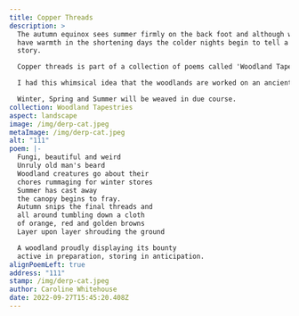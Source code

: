 ```yaml
---
title: Copper Threads
description: >
  The autumn equinox sees summer firmly on the back foot and although we may
  have warmth in the shortening days the colder nights begin to tell a different
  story. 

  Copper threads is part of a collection of poems called 'Woodland Tapestries'  

  I had this whimsical idea that the woodlands are worked on an ancient loom overseen by the seasons. 

  Winter, Spring and Summer will be weaved in due course.
collection: Woodland Tapestries
aspect: landscape
image: /img/derp-cat.jpeg
metaImage: /img/derp-cat.jpeg
alt: "111"
poem: |-
  Fungi, beautiful and weird
  Unruly old man's beard
  Woodland creatures go about their 
  chores rummaging for winter stores
  Summer has cast away
  the canopy begins to fray.
  Autumn snips the final threads and
  all around tumbling down a cloth
  of orange, red and golden browns
  Layer upon layer shrouding the ground

  A woodland proudly displaying its bounty
  active in preparation, storing in anticipation.
alignPoemLeft: true
address: "111"
stamp: /img/derp-cat.jpeg
author: Caroline Whitehouse
date: 2022-09-27T15:45:20.408Z
---
```

